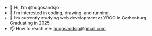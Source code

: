 - 👋 Hi, I’m @hugosandsjo
- 👀 I’m interested in coding, drawing, and running.
- 🌱 I’m currently studying web development at YRGO in Gothenburg. Graduating in 2025.
- 📫 How to reach me: hugosandsjo@gmail.com

<!---
hugosandsjo/hugosandsjo is a ✨ special ✨ repository because its `README.md` (this file) appears on your GitHub profile.
You can click the Preview link to take a look at your changes.
--->
